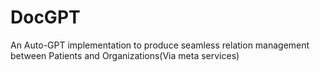 # DocGPT
An Auto-GPT implementation to produce seamless relation management between Patients and Organizations(Via meta services)
